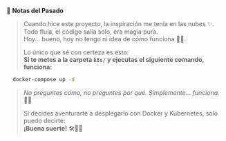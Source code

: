 🤯 **Notas del Pasado**

> Cuando hice este proyecto, la inspiración me tenía en las nubes ✨. Todo fluía, el código salía solo, era magia pura.  
> Hoy... bueno, hoy no tengo ni idea de cómo funciona 🧠💨.
>
> Lo único que sé con certeza es esto:  
> **Si te metes a la carpeta `k8s/` y ejecutas el siguiente comando, funciona:**

```bash
  docker-compose up -d
```

> _No preguntes cómo, no preguntes por qué. Simplemente... funciona._ 🧙‍♂️
>
> Si decides aventurarte a desplegarlo con Docker y Kubernetes, solo puedo decirte:  
> **¡Buena suerte!** 🛠️🐳🔥
